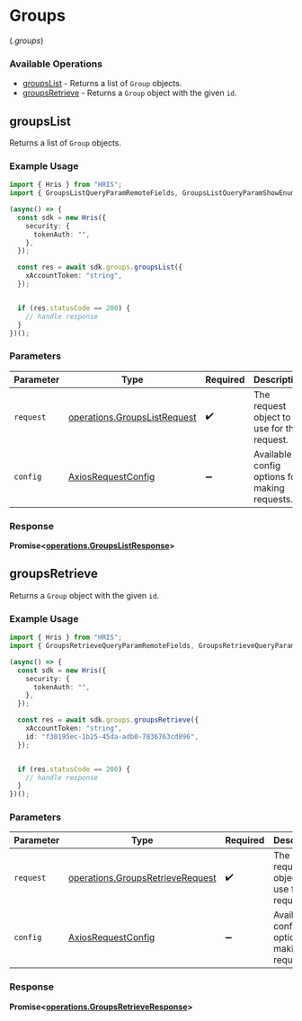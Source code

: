 # Groups
(*.groups*)

### Available Operations

* [groupsList](#groupslist) - Returns a list of `Group` objects.
* [groupsRetrieve](#groupsretrieve) - Returns a `Group` object with the given `id`.

## groupsList

Returns a list of `Group` objects.

### Example Usage

```typescript
import { Hris } from "HRIS";
import { GroupsListQueryParamRemoteFields, GroupsListQueryParamShowEnumOrigins } from "HRIS/dist/sdk/models/operations";

(async() => {
  const sdk = new Hris({
    security: {
      tokenAuth: "",
    },
  });

  const res = await sdk.groups.groupsList({
    xAccountToken: "string",
  });


  if (res.statusCode == 200) {
    // handle response
  }
})();
```

### Parameters

| Parameter                                                                    | Type                                                                         | Required                                                                     | Description                                                                  |
| ---------------------------------------------------------------------------- | ---------------------------------------------------------------------------- | ---------------------------------------------------------------------------- | ---------------------------------------------------------------------------- |
| `request`                                                                    | [operations.GroupsListRequest](../../models/operations/groupslistrequest.md) | :heavy_check_mark:                                                           | The request object to use for the request.                                   |
| `config`                                                                     | [AxiosRequestConfig](https://axios-http.com/docs/req_config)                 | :heavy_minus_sign:                                                           | Available config options for making requests.                                |


### Response

**Promise<[operations.GroupsListResponse](../../models/operations/groupslistresponse.md)>**


## groupsRetrieve

Returns a `Group` object with the given `id`.

### Example Usage

```typescript
import { Hris } from "HRIS";
import { GroupsRetrieveQueryParamRemoteFields, GroupsRetrieveQueryParamShowEnumOrigins } from "HRIS/dist/sdk/models/operations";

(async() => {
  const sdk = new Hris({
    security: {
      tokenAuth: "",
    },
  });

  const res = await sdk.groups.groupsRetrieve({
    xAccountToken: "string",
    id: "f30195ec-1b25-45da-adb0-7836763cd896",
  });


  if (res.statusCode == 200) {
    // handle response
  }
})();
```

### Parameters

| Parameter                                                                            | Type                                                                                 | Required                                                                             | Description                                                                          |
| ------------------------------------------------------------------------------------ | ------------------------------------------------------------------------------------ | ------------------------------------------------------------------------------------ | ------------------------------------------------------------------------------------ |
| `request`                                                                            | [operations.GroupsRetrieveRequest](../../models/operations/groupsretrieverequest.md) | :heavy_check_mark:                                                                   | The request object to use for the request.                                           |
| `config`                                                                             | [AxiosRequestConfig](https://axios-http.com/docs/req_config)                         | :heavy_minus_sign:                                                                   | Available config options for making requests.                                        |


### Response

**Promise<[operations.GroupsRetrieveResponse](../../models/operations/groupsretrieveresponse.md)>**

